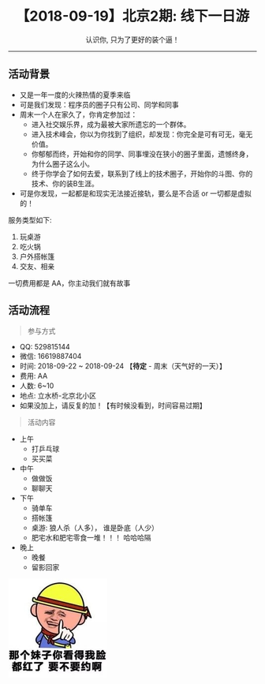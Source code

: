 <h1 align="center">【2018-09-19】北京2期: 线下一日游</h1>
<p align="center">认识你, 只为了更好的装个逼！</p>

---

## 活动背景

* 又是一年一度的火辣热情的夏季来临
* 可是我们发现：程序员的圈子只有公司、同学和同事
* 周末一个人在家久了，你肯定参加过：
    * 进入社交娱乐界，成为最被大家所遗忘的一个群体。
    * 进入技术峰会，你以为你找到了组织，却发现：你完全是可有可无，毫无价值。
    * 你郁郁而终，开始和你的同学、同事埋没在狭小的圈子里面，遗憾终身，为什么圈子这么小。
    * 终于你学会了如何去爱，联系到了线上的技术圈子，开始你的斗图、你的技术、你的装B生涯。
* 可是你发现，一起都是和现实无法接近接轨，要么是不合适 or 一切都是虚拟的！

服务类型如下:

1. 玩桌游
2. 吃火锅
3. 户外搭帐篷
4. 交友、相亲

一切费用都是 AA，你主动我们就有故事

## 活动流程

> 参与方式

* QQ: 529815144
* 微信: 16619887404
* 时间: 2018-09-22 ~ 2018-09-24 【**待定** - 周末（天气好的一天）】
* 费用: AA
* 人数: 6~10
* 地点: 立水桥-北京北小区
* 如果没加上，请反复的加！【有时候没看到，时间容易过期】

> 活动内容

* 上午
    * 打乒乓球
    * 买买菜
* 中午
    * 做做饭
    * 聊聊天
* 下午
    * 骑单车
    * 搭帐篷
    * 桌游: 狼人杀（人多）， 谁是卧底（人少）
    * 肥宅水和肥宅零食一堆！！！ 哈哈哈隔
* 晚上
    * 晚餐
    * 留影回家

![](img/social/15251587787438.jpg)
